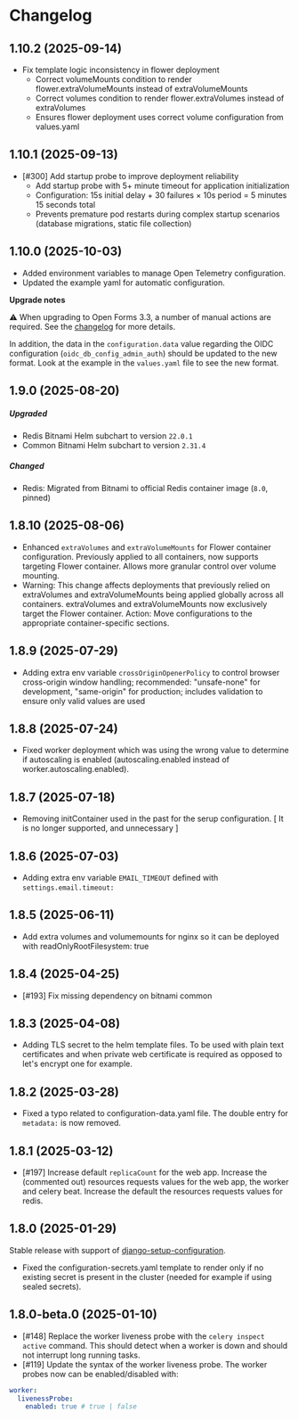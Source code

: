 # Changelog

## 1.10.2 (2025-09-14)
- Fix template logic inconsistency in flower deployment
  - Correct volumeMounts condition to render flower.extraVolumeMounts instead of extraVolumeMounts
  - Correct volumes condition to render flower.extraVolumes instead of extraVolumes
  - Ensures flower deployment uses correct volume configuration from values.yaml

## 1.10.1 (2025-09-13)
- [#300] Add startup probe to improve deployment reliability
  - Add startup probe with 5+ minute timeout for application initialization
  - Configuration: 15s initial delay + 30 failures × 10s period = 5 minutes 15 seconds total
  - Prevents premature pod restarts during complex startup scenarios (database migrations, static file collection)

## 1.10.0 (2025-10-03)

- Added environment variables to manage Open Telemetry configuration.
- Updated the example yaml for automatic configuration.

**Upgrade notes**

⚠️ When upgrading to Open Forms 3.3, a number of manual actions are required. See the [changelog](https://open-forms.readthedocs.io/en/3.3.0/changelog.html) for more details.

In addition, the data in the `configuration.data` value regarding the OIDC configuration (`oidc_db_config_admin_auth`) should be updated to the new format.
Look at the example in the `values.yaml` file to see the new format.

## 1.9.0 (2025-08-20)
##### Upgraded 
- Redis Bitnami Helm subchart to version `22.0.1`
- Common Bitnami Helm subchart to version `2.31.4`
##### Changed
- Redis: Migrated from Bitnami to official Redis container image (`8.0`, pinned) 

## 1.8.10 (2025-08-06)

- Enhanced `extraVolumes` and `extraVolumeMounts` for Flower container configuration. Previously applied to all containers, now supports targeting Flower container. Allows more granular control over volume mounting.
- Warning: This change affects deployments that previously relied on extraVolumes and extraVolumeMounts being applied globally across all containers. extraVolumes and extraVolumeMounts now exclusively target the Flower container. Action: Move configurations to the appropriate container-specific sections.

## 1.8.9 (2025-07-29)

- Adding extra env variable `crossOriginOpenerPolicy` to control browser cross-origin window handling; recommended: "unsafe-none" for development, "same-origin" for production; includes validation to ensure only valid values are used

## 1.8.8 (2025-07-24)

- Fixed worker deployment which was using the wrong value to determine if autoscaling is enabled (autoscaling.enabled instead of worker.autoscaling.enabled).

## 1.8.7 (2025-07-18)

- Removing initContainer used in the past for the serup configuration. [ It is no longer supported, and unnecessary ]

## 1.8.6 (2025-07-03)

- Adding extra env variable `EMAIL_TIMEOUT` defined with `settings.email.timeout:`

## 1.8.5 (2025-06-11)

- Add extra volumes and volumemounts for nginx so it can be deployed with readOnlyRootFilesystem: true

## 1.8.4 (2025-04-25)
- [#193] Fix missing dependency on bitnami common

## 1.8.3 (2025-04-08)

- Adding TLS secret to the helm template files. To be used with plain text certificates and when private web certificate is required as opposed to let's encrypt one for example.

## 1.8.2 (2025-03-28)

- Fixed a typo related to configuration-data.yaml file. The double entry for `metadata:` is now removed.

## 1.8.1 (2025-03-12)

- [#197] Increase default `replicaCount` for the web app. Increase the (commented out) resources requests values for the web app, the worker and celery beat. Increase the default the resources requests values for redis.

## 1.8.0 (2025-01-29)

Stable release with support of [django-setup-configuration](https://github.com/maykinmedia/django-setup-configuration). 

- Fixed the configuration-secrets.yaml template to render only if no existing secret is present in the cluster (needed for example if using sealed secrets).

## 1.8.0-beta.0 (2025-01-10)

- [#148] Replace the worker liveness probe with the `celery inspect active` command. This should detect when a worker is down and should not interrupt long running tasks.
- [#119] Update the syntax of the worker liveness probe. The worker probes now can be enabled/disabled with:

```yaml
worker:
  livenessProbe:
    enabled: true # true | false
```
